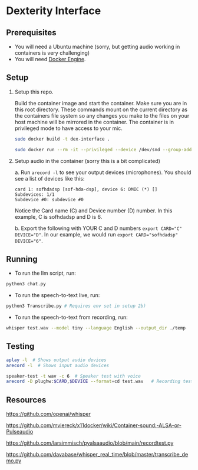 # Dexterity Interface



## Prerequisites
* You will need a Ubuntu machine (sorry, but getting audio working in containers is very challenging)
* You will need [Docker Engine](https://docs.docker.com/engine/install/).

## Setup
1. Setup this repo.

    Build the container image and start the container. Make sure you are in this root directory. These commands mount on the current directory as the containers file system so any changes you make to the files on your host machine will be mirrored in the container. The container is in privileged mode to have access to your mic.
    ```bash
    sudo docker build -t dex-interface .

    sudo docker run --rm -it --privileged --device /dev/snd --group-add audio -v $(pwd):/workspace --net=host dex-interface
    ```

2. Setup audio in the container (sorry this is a bit complicated)

    a. Run `arecord -l` to see your output devices (microphones). You should see a list of devices like this:
    ```
    card 1: sofhdadsp [sof-hda-dsp], device 6: DMIC (*) []
    Subdevices: 1/1
    Subdevice #0: subdevice #0
    ```
    Notice the Card name (C) and Device number (D) number. In this example, C is sofhdadsp and D is 6.

    b. Export the following with YOUR C and D numbers `export CARD="C" DEVICE="D"`. In our example, we would run `export CARD="sofhdadsp" DEVICE="6"`.



## Running


* To run the llm script, run:
```bash
python3 chat.py
```

* To run the speech-to-text live, run:
```bash
python3 Transcribe.py # Requires env set in setup 2b)
```

* To run the speech-to-text from recording, run:
```bash
whisper test.wav --model tiny --language English --output_dir ./temp
```


## Testing

```bash
aplay -l  # Shows output audio devices
arecord -l  # Shows input audio devices

speaker-test -t wav -c 6  # Speaker test with voice
arecord -D plughw:$CARD,$DEVICE --format=cd test.wav   # Recording test (requires env set in setup 2b)


```





## Resources
https://github.com/openai/whisper   

https://github.com/mviereck/x11docker/wiki/Container-sound:-ALSA-or-Pulseaudio

https://github.com/larsimmisch/pyalsaaudio/blob/main/recordtest.py

https://github.com/davabase/whisper_real_time/blob/master/transcribe_demo.py
